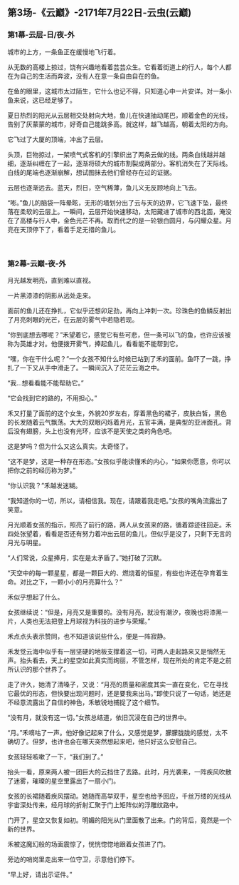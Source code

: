 ## 第3场-《云巅》-2171年7月22日-云虫(云巅)

### 第1幕-云层-日/夜-外

城市的上方，一条鱼正在缓慢地飞行着。

从无数的高楼上掠过，饶有兴趣地看着芸芸众生。它看着街道上的行人，每个人都在为自己的生活而奔波，没有人在意一条自由自在的鱼。

在鱼的眼里，这城市太过陌生，它什么也记不得，只知道心中一片安详。对一条小鱼来说，这已经足够了。

夏日热烈的阳光从云层相交处射向大地，鱼儿在快速抽动尾巴，顺着金色的光线，告别了灰蒙蒙的城市，好奇自己能跳多高。就这样，越飞越高，朝着太阳的方向。

它飞过了大厦的顶端，冲出了云层。

头顶，巨物掠过，一架喷气式客机的引擎织出了两条云做的线。两条白线越并越细，逐渐纠缠在了一起，逐渐将硕大的城市割裂成两部分。客机消失在了天际线。白线的尾端也逐渐崩解，想试图抹去他们曾经存在过的证据。

云层也逐渐远去。蓝天，烈日，空气稀薄，鱼儿义无反顾地向上飞去。

“嘭。”鱼儿的脑袋一阵晕眩，无形的墙划分出了云与天的边界，它飞速下坠，最终落在柔软的云层上。一瞬间，云层开始快速移动，太阳藏进了城市的西北面，淹没在了高楼与行人中，金色光芒不再。取而代之的是一轮银白圆月，与闪耀众星。月亮在天顶停下了，看着手足无措的鱼儿。

<br>

### 第2幕-云巅-夜-外

月光越发明亮，直到难以直视。

一片黑漆漆的阴影从远处走来。

面前的鱼儿还在挣扎，它似乎还想卯足劲，再向上冲刺一次。珍珠色的鱼鳞反射出了月亮刺眼的光芒，在云层的雾气中若隐若现。

“你到底想去哪呢？”禾望着它，感觉它有些可悲，但一条可以飞的鱼，也许应该被称为英雄才对。他便拨开雾气，捧起鱼儿，看看能不能帮到它。

“嘿，你在干什么呢？”一个女孩不知什么时候已站到了禾的面前。鱼吓了一跳，挣扎了一下又从手中滑走了。一瞬间沉入了茫茫云海之中。

“我…想看看能不能帮助它。”

“它会找到它的路的，不用担心。”

禾又打量了面前的这个女生，外貌20岁左右，穿着黑色的裙子，皮肤白皙，黑色的长发随着云气飘荡。大大的双眼闪烁着月光，五官丰满，是典型的亚洲面孔。背后没有翅膀，头上也没有光环，应该不是天使之类的角色吧。

这是梦吗？但为什么又这么真实。太奇怪了。

“这不是梦，这是一种存在形态。”女孩似乎能读懂禾的内心，“如果你愿意，你可以把你之前的经历称为梦。”

“你认识我？”禾越发迷糊。

“我知道你的一切，所以，请相信我。现在，请跟着我走吧。”女孩的嘴角流露出了笑意。

月光顺着女孩的指示，照亮了前行的路，两人从女孩来的路，循着踪迹往回走。禾四处张望着，看看是否还有努力着冲出云层的鱼儿，但似乎是没了，只剩下无言的月光与明星。

“人们常说，众星捧月，实在是太矛盾了。”她打破了沉默。

“天空中的每一颗星星，都是一颗巨大的、燃烧着的恒星，有些也许还在孕育着生命。对比之下，一颗小小的月亮算什么？”

禾似乎想起了什么。

女孩继续说：“但是，月亮又是重要的。没有月亮，就没有潮汐，夜晚也将漆黑一片，人类也无法把登上月球视为科技的进步与荣耀。”

禾点点头表示赞同，也不知道该说些什么，便是一阵寂静。

禾发觉云海中似乎有一层坚硬的地板支撑着这一切，可两人走起路来又是悄然无声。抬头看去，天上的星空如此真实而绚丽，不管怎样，现在所处的肯定不是之前所认识的那个世界了。

走了许久，她清了清嗓子，又说：“月亮的质量和密度其实一直在变化，它在寻找它最优的形态，但快要出现问题时，还是要我来出马。”即使只说了一句话，她还是不经意流露出了自信的神色，禾敏锐地捕捉了这个细节。

“没有月，就没有这一切。”女孩总结道，依旧沉浸在自己的世界中。

“月。”禾嘀咕了一声。他好像记起来了什么，又感觉是梦，朦朦胧胧的感觉，太不确切了。但梦，也许也会在哪天突然想起来吧，他只好这么安慰自己。

女孩轻轻咳嗽了一下，“我们到了。”

抬头一看，原来两人被一团巨大的云挡住了去路。此时，月光袭来，一阵疾风吹散了迷雾，璀璨的星空里露出了一扇小门。

女孩的长裙随着疾风摆动。她随而高举双手，星空也给予回应，千丝万缕的光线从宇宙深处传来，经月球的折射汇聚于门上矩阵似的浮雕纹路中。

门开了，星空又恢复如初。明媚的阳光从门里面散了出来。门的背后，竟然是一个新的世界。

禾被这魔幻般的场面震惊了，恍恍惚惚地跟着女孩进了门。

旁边的哨岗里走出来一位守卫，示意他们停下。

“早上好，请出示证件。”
